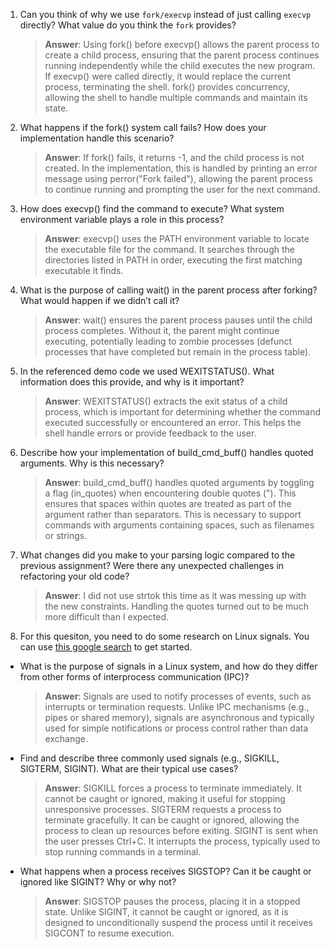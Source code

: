 1. Can you think of why we use `fork/execvp` instead of just calling `execvp` directly? What value do you think the `fork` provides?

    > **Answer**:  Using fork() before execvp() allows the parent process to create a child process, ensuring that the parent process continues running independently while the child executes the new program. If execvp() were called directly, it would replace the current process, terminating the shell. fork() provides concurrency, allowing the shell to handle multiple commands and maintain its state.



2. What happens if the fork() system call fails? How does your implementation handle this scenario?

    > **Answer**:  If fork() fails, it returns -1, and the child process is not created. In the implementation, this is handled by printing an error message using perror("Fork failed"), allowing the parent process to continue running and prompting the user for the next command.

3. How does execvp() find the command to execute? What system environment variable plays a role in this process?

    > **Answer**:  execvp() uses the PATH environment variable to locate the executable file for the command. It searches through the directories listed in PATH in order, executing the first matching executable it finds.

4. What is the purpose of calling wait() in the parent process after forking? What would happen if we didn’t call it?

    > **Answer**: wait() ensures the parent process pauses until the child process completes. Without it, the parent might continue executing, potentially leading to zombie processes (defunct processes that have completed but remain in the process table).

5. In the referenced demo code we used WEXITSTATUS(). What information does this provide, and why is it important?

    > **Answer**:  WEXITSTATUS() extracts the exit status of a child process, which is important for determining whether the command executed successfully or encountered an error. This helps the shell handle errors or provide feedback to the user.

6. Describe how your implementation of build_cmd_buff() handles quoted arguments. Why is this necessary?

    > **Answer**:  build_cmd_buff() handles quoted arguments by toggling a flag (in_quotes) when encountering double quotes ("). This ensures that spaces within quotes are treated as part of the argument rather than separators. This is necessary to support commands with arguments containing spaces, such as filenames or strings.

7. What changes did you make to your parsing logic compared to the previous assignment? Were there any unexpected challenges in refactoring your old code?

    > **Answer**:  I did not use strtok this time as it was messing up with the new constraints. Handling the quotes turned out to be much more difficult than I expected.

8. For this quesiton, you need to do some research on Linux signals. You can use [this google search](https://www.google.com/search?q=Linux+signals+overview+site%3Aman7.org+OR+site%3Alinux.die.net+OR+site%3Atldp.org&oq=Linux+signals+overview+site%3Aman7.org+OR+site%3Alinux.die.net+OR+site%3Atldp.org&gs_lcrp=EgZjaHJvbWUyBggAEEUYOdIBBzc2MGowajeoAgCwAgA&sourceid=chrome&ie=UTF-8) to get started.

- What is the purpose of signals in a Linux system, and how do they differ from other forms of interprocess communication (IPC)?

    > **Answer**:  Signals are used to notify processes of events, such as interrupts or termination requests. Unlike IPC mechanisms (e.g., pipes or shared memory), signals are asynchronous and typically used for simple notifications or process control rather than data exchange.

- Find and describe three commonly used signals (e.g., SIGKILL, SIGTERM, SIGINT). What are their typical use cases?

    > **Answer**:  SIGKILL forces a process to terminate immediately. It cannot be caught or ignored, making it useful for stopping unresponsive processes. SIGTERM requests a process to terminate gracefully. It can be caught or ignored, allowing the process to clean up resources before exiting. SIGINT is sent when the user presses Ctrl+C. It interrupts the process, typically used to stop running commands in a terminal.

- What happens when a process receives SIGSTOP? Can it be caught or ignored like SIGINT? Why or why not?

    > **Answer**: SIGSTOP pauses the process, placing it in a stopped state. Unlike SIGINT, it cannot be caught or ignored, as it is designed to unconditionally suspend the process until it receives SIGCONT to resume execution.
